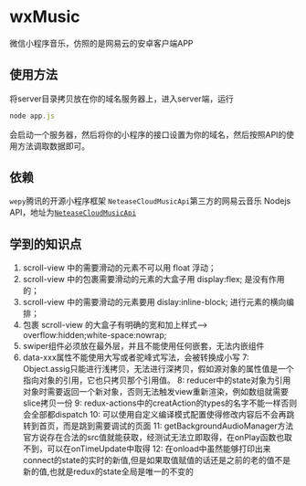 # wxMusic
微信小程序音乐，仿照的是网易云的安卓客户端APP


## 使用方法
将server目录拷贝放在你的域名服务器上，进入server端，运行
```js
node app.js
```
会启动一个服务器，然后将你的小程序的接口设置为你的域名，然后按照API的使用方法调取数据即可。

## 依赖
`wepy`腾讯的开源小程序框架
`NeteaseCloudMusicApi`第三方的网易云音乐 Nodejs API，地址为[`NeteaseCloudMusicApi`](https://github.com/Binaryify/NeteaseCloudMusicApi)

## 学到的知识点
1. scroll-view 中的需要滑动的元素不可以用 float 浮动；
2. scroll-view 中的包裹需要滑动的元素的大盒子用 display:flex; 是没有作用的；
3. scroll-view 中的需要滑动的元素要用 dislay:inline-block; 进行元素的横向编排；
4. 包裹 scroll-view 的大盒子有明确的宽和加上样式-->  overflow:hidden;white-space:nowrap;
5. swiper组件必须放在最外层，并且不能使用任何嵌套，无法内嵌组件
6. data-xxx属性不能使用大写或者驼峰式写法，会被转换成小写
7: Object.assig只能进行浅拷贝，无法进行深拷贝，假如源对象的属性值是一个指向对象的引用，它也只拷贝那个引用值。
8: reducer中的state对象为引用对象时需要返回一个新对象，否则无法触发view重新渲染，例如数组就需要slice拷贝一份
9: redux-actions中的creatAction的types的名字不能一样否则会全部都dispatch
10: 可以使用自定义编译模式配置使得修改内容后不会再跳转到首页，而是跳到需要调试的页面
11: getBackgroundAudioManager方法官方说存在合法的src值就能获取，经测试无法立即取得，在onPlay函数也取不到，可以在onTimeUpdate中取得
12: 在onload中虽然能够打印出来connect的state的实时的新值,但是如果取值赋值的话还是之前的老的值不是新的值,也就是redux的state全局是唯一的不变的
